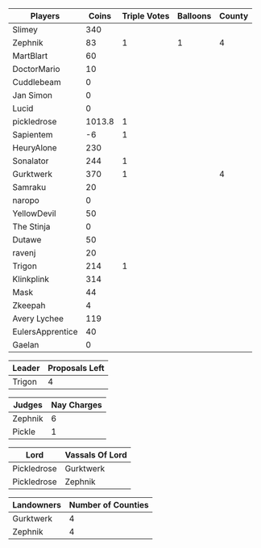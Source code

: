 | Players         | Coins | Triple Votes | Balloons | County |
|-----------------|-------|--------------|----------|--------|
| Slimey          | 340   |              |          |        |
| Zephnik         |  83   |1             |1         |  4     |
| MartBlart       | 60    |              |          |        |
| DoctorMario     |  10   |              |          |        |
| Cuddlebeam      |  0    |              |          |        |
| Jan Simon       |  0    |              |          |        |
| Lucid           |  0    |              |          |        |
| pickledrose     | 1013.8|1             |          |        |
| Sapientem       |   -6  |1             |          |        |
| HeuryAlone      | 230   |              |          |        |
| Sonalator       | 244   |1             |          |        |
| Gurktwerk       |   370 |1             |          |4       |
| Samraku         |20     |              |          |        |
| naropo          |  0    |              |          |        |
| YellowDevil     | 50    |              |          |        |
| The Stinja      |  0    |              |          |        |
| Dutawe          | 50    |              |          |        |
| ravenj          | 20    |              |          |        |
| Trigon          |214    |1             |          |        |
| Klinkplink      |314    |              |          |        |
| Mask            |    44 |              |          |        |
| Zkeepah         |    4  |              |          |        |
| Avery Lychee    |   119 |              |          |        |
| EulersApprentice|   40  |              |          |        |
| Gaelan          |   0   |              |          |        |

|Leader      |Proposals Left|
|------------|--------------|
|Trigon      |4             |

|Judges     |Nay Charges|
|-----------|-----------|
|Zephnik    |6          |
|Pickle     |1          |

|Lord       | Vassals Of Lord|
|-----------|----------------|
|Pickledrose|Gurktwerk       |
|Pickledrose|Zephnik         |

|Landowners | Number of Counties |
|-----------|--------------------|
|Gurktwerk  |4                   |
|Zephnik    |4                   |
